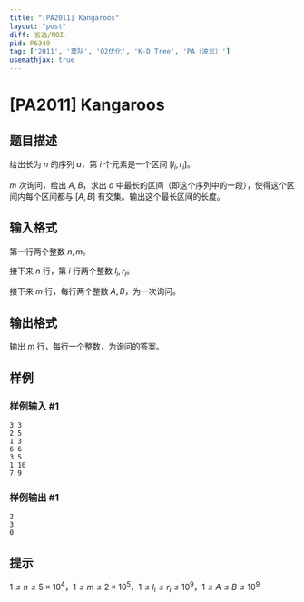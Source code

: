 ```yaml
---
title: "[PA2011] Kangaroos"
layout: "post"
diff: 省选/NOI-
pid: P6349
tag: ['2011', '莫队', 'O2优化', 'K-D Tree', 'PA（波兰）']
usemathjax: true
---
```


# [PA2011] Kangaroos
## 题目描述

给出长为 $n$ 的序列 $a$，第 $i$ 个元素是一个区间 $[l_i,r_i]$。

$m$ 次询问，给出 $A,B$，求出 $a$ 中最长的区间（即这个序列中的一段），使得这个区间内每个区间都与 $[A,B]$ 有交集。输出这个最长区间的长度。
## 输入格式

第一行两个整数 $n,m$。

接下来 $n$ 行，第 $i$ 行两个整数 $l_i,r_i$。

接下来 $m$ 行，每行两个整数 $A,B$，为一次询问。
## 输出格式

输出 $m$ 行，每行一个整数，为询问的答案。
## 样例

### 样例输入 #1
```
3 3
2 5
1 3
6 6
3 5
1 10
7 9
```
### 样例输出 #1
```
2
3
0
```
## 提示

$1\le n\le 5\times 10^4$，$1\le m\le 2\times 10^5$，$1\le l_i\le r_i\le 10^9$，$1\le A\le B\le 10^9$
